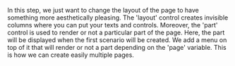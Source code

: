 In this step, we just want to change the layout of the page to have something more aesthetically pleasing. The 'layout' control creates invisible columns where you can put your texts and controls. Moreover, the 'part' control is used to render or not a particular part of the page. Here, the part will be displayed when the first scenario will be created. We add a menu on top of it that will render or not a part depending on the 'page' variable. This is how we can create easily multiple pages.
